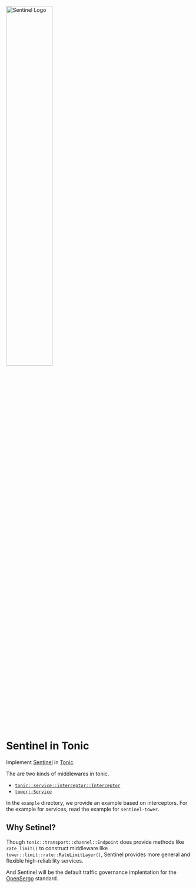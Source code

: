 <img src="https://user-images.githubusercontent.com/9434884/43697219-3cb4ef3a-9975-11e8-9a9c-73f4f537442d.png" alt="Sentinel Logo" width="50%">

# Sentinel in Tonic

Implement [Sentinel](https://github.com/sentinel-group/sentinel-rust) in [Tonic](https://github.com/hyperium/tonic). 

The are two kinds of middlewares in tonic.
- [`tonic::service::interceptor::Interceptor`](https://docs.rs/tonic/latest/tonic/service/interceptor/trait.Interceptor.html)
- [`tower::Service`](https://docs.rs/tower/latest/tower/trait.Service.html)

In the `example` directory, we provide an example based on interceptors. 
For the example for services, read the example for `sentinel-tower`.

## Why Setinel?

Though `tonic::transport::channel::Endpoint` does provide methods like `rate_limit()` to construct middleware like `tower::limit::rate::RateLimitLayer()`,
Sentinel provides more general and flexible high-reliability services. 

And Sentinel will be the default traffic governance implentation for the [OpenSergo](https://github.com/opensergo/opensergo-specification) standard.